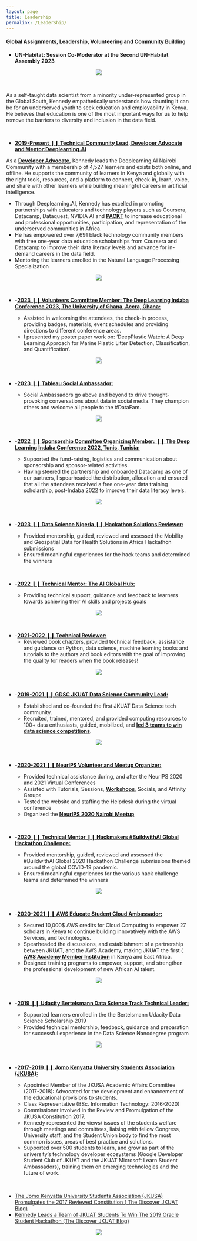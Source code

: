 ```yaml
---
layout: page
title: Leadership
permalink: /Leadership/
---
```

#### Global Assignments, Leadership, Volunteering and Community Building

-   **UN-Habitat: Session Co-Moderator at the Second UN-Habitat Assembly 2023**

<center>
  <figure>
    <img src="https://raw.githubusercontent.com/kennedykwangari/kennedykwangari.github.io/master/images/unhab2.jfif">
      </figure>
</center>

<br/>


As a self-taught data scientist from a minority under-represented group in the Global South, Kennedy empathetically understands how daunting it can be for an underserved youth to seek education and employability in Kenya. He believes that education is one of the most important ways for us to help remove the barriers to diversity and inclusion in the data field.

<br/>


-   [**2019-Present ❙❙ Technical Community Lead, Developer Advocate and Mentor:Deeplearning.AI**](https://www.deeplearning.ai/breaking-into-ai-juggling-work-projects-and-personal-life-with-kennedy-wangari/)

As a [**Developer Advocate**](https://drive.google.com/file/d/1cIZnNTFTC4s_Dt_HGbFYuUAbCoAIqwsQ/view?usp=drive_link), Kennedy leads the Deeplearning.AI Nairobi Community with a membership of 4,527 learners and exists both online, and offline.  He supports the community of learners in Kenya and globally with the right tools, resources, and a platform to connect, check-in, learn, voice, and share with other learners while building meaningful careers in artificial intelligence.

- Through Deeplearning.AI, Kennedy has excelled in promoting partnerships with educators and technology players such as Coursera, Datacamp, Dataquest, NVIDIA AI and [**PACKT**](https://www.linkedin.com/posts/packt-publishing_datascience-data-packtexpertnetwork-activity-6803619378156883968-oaY1/) to increase educational and professional opportunities, participation, and representation of the underserved communities in Africa.
- He has empowered over 7,691 black technology community members with free one-year data education scholarships from Coursera and Datacamp to improve their data literacy levels and advance for in-demand careers in the data field.
- Mentoring the learners enrolled in the Natural Language Processing Specialization



<center>
  
  <figure>
    <img src="https://raw.githubusercontent.com/kennedykwangari/kennedykwangari.github.io/master/images/Deeplearning.AI.jpg">
      </figure>
</center>

<br/>

-  -[**2023 ❙❙ Volunteers Committee Member: The Deep Learning Indaba Conference 2023, The University of Ghana, Accra, Ghana:**](https://drive.google.com/file/d/1K2H_suKAgD2UbmOHBivF7b-gbk5nabyQ/view)

    -   Assisted in welcoming the attendees, the check-in process, providing badges, materials, event schedules and providing directions to different conference areas.
    -   I presented my poster paper work on: ‘DeepPlastic Watch:  A Deep Learning Approach for Marine Plastic Litter Detection, Classification, and Quantification’.

 <center>
  <figure>
    <img src="https://raw.githubusercontent.com/kennedykwangari/kennedykwangari.github.io/master/images/kennedyaccra.jpg">
      </figure>
</center>

  <br/>

-  -[**2023 ❙❙ Tableau Social Ambassador:**](https://drive.google.com/file/d/1K2H_suKAgD2UbmOHBivF7b-gbk5nabyQ/view)

    -   Social Ambassadors go above and beyond to drive thought-provoking conversations about data in social media. They champion others and welcome all people to the #DataFam.

 <center>
  <figure>
    <img src="https://raw.githubusercontent.com/kennedykwangari/kennedykwangari.github.io/master/images/tableau.jfif">
      </figure>
</center>

  <br/>
  

-  -[**2022 ❙❙ Sponsorship Committee Organizing Member: ❙❙ The Deep Learning Indaba Conference 2022, Tunis, Tunisia:**](https://deeplearningindaba.com/2022/indaba/organisers/)

    -   Supported the fund-raising, logistics and communication about sponsorship and sponsor-related activities.
    -   Having steered the partnership and onboarded Datacamp as one of our partners, I spearheaded the distribution, allocation and ensured that all the attendees received a free one-year data training scholarship, post-Indaba 2022 to improve their data literacy levels.

 <center>
  <figure>
    <img src="https://raw.githubusercontent.com/kennedykwangari/kennedykwangari.github.io/master/images/dliaccra.jpg">
      </figure>
</center>

<br/>


-  -[**2023 ❙❙ Data Science Nigeria ❙❙ Hackathon Solutions Reviewer:**](https://drive.google.com/file/d/14CM-g9TzLwccVbohp9ZUV1_EFaryKIi2/view)

    -   Provided mentorship, guided, reviewed and assessed the Mobility and Geospatial Data for Health Solutions in Africa Hackathon submissions
    -   Ensured meaningful experiences for the hack teams and determined the winners


<br/>

-  -[**2022 ❙❙ Technical Mentor: The AI Global Hub:**](https://globalaihub.com/top-50-thought-leaders-to-influence-your-mind)

    -   Providing technical support, guidance and feedback to learners towards achieving their AI skills and projects goals

<center>
  <figure>
    <img src="https://raw.githubusercontent.com/kennedykwangari/kennedykwangari.github.io/master/images/aiglobalhub.jpg">
      </figure>
</center>

<br/>

-  -[**2021-2022 ❙❙ Technical Reviewer:**](https://twitter.com/kennedykwangari/status/1410244425939357707?t=uo_bRe50T1vLr-vLrgvQqw&s=19)
    -   Reviewed book chapters, provided technical feedback, assistance and guidance on Python, data science, machine learning books and tutorials to the authors and book editors with the goal of improving the quality for readers when the book releases!


<center>
  <figure>
    <img src="https://raw.githubusercontent.com/kennedykwangari/kennedykwangari.github.io/master/images/PACKT Book (1).jpg">
      </figure>
</center>

<br/>


-  -[**2019-2021 ❙❙ GDSC JKUAT Data Science Community Lead:**](https://twitter.com/dscjkuat)

    -   Established and co-founded the first JKUAT Data Science tech community.
    -   Recruited, trained, mentored, and provided computing resources to 100+ data enthusiasts, guided, mobilized, and [**led 3 teams to win data science competitions**](https://dailyactive.info/2019/03/27/congrats-4-students-feted-at-oracle-student-hackathon-challenge/).


<center>
  
  <figure>
    <img src="https://raw.githubusercontent.com/kennedykwangari/kennedykwangari.github.io/master/images/dscjkuat.jpg">
      </figure>
</center>

<br/>

-  -[**2020-2021 ❙❙ NeurIPS Volunteer and Meetup Organizer:**](https://www.google.com/maps/d/u/1/viewer?mid=1IYwYCUCsAY0KlH2JsG-gP0WIBGb3afhv&ll=11.088801368616773%2C23.443450434696405&z=5)

    -   Provided technical assistance during, and after the NeurIPS 2020 and  2021 Virtual Conferences
    -   Assisted with Tutorials, Sessions, [**Workshops**](https://www.eventbrite.com/e/pie-ai-nairobi-neurips-2020-meetup-tickets-128815068337), Socials, and Affinity Groups
    -   Tested the website and staffing the Helpdesk during the virtual conference
    -   Organized the [**NeurIPS 2020 Nairobi Meetup**](https://twitter.com/DiscoverJKUAT/status/1329000645479772161)

<br/>

-  -[**2020 ❙❙ Technical Mentor ❙❙ Hackmakers #BuildwithAI Global Hackathon Challenge:**](https://au.badgr.com/public/assertions/AxBtzA8eSka1-dZ12CugXw?action=download)

    -   Provided mentorship, guided, reviewed and assessed the #BuildwithAI Global 2020 Hackathon Challenge submissions themed around the global COVID-19 pandemic.
    -   Ensured meaningful experiences for the various hack challenge teams and determined the winners

<center>
  <figure>
    <img src="https://raw.githubusercontent.com/kennedykwangari/kennedykwangari.github.io/master/images/badge.png">
      </figure>
</center>

<br/>


-  -[**2020-2021 ❙❙ AWS Educate Student Cloud Ambassador:**](https://aws.amazon.com/blogs/publicsector/aws-educate-announces-inaugural-student-ambassador-cohort/)

    -   Secured 10,000$ AWS credits for Cloud Computing to empower 27 scholars in Kenya to continue building innovatively with the AWS Services, and technologies.
    -   Spearheaded the discussions, and establishment of a partnership between JKUAT, and the AWS Academy, making JKUAT the first ( [**AWS Academy Member Institution**](https://awseducate-public.s3.amazonaws.com/student-ambassador/Student+Certificates+5.22/Certificates+Updated-+5.22_01(149).pdf) in Kenya and East Africa.
    -   Designed training programs to empower, support, and strengthen the professional development of new African AI talent.

<center>
  <figure>
    <img src="https://raw.githubusercontent.com/kennedykwangari/kennedykwangari.github.io/master/images/awseducate.jpeg">
      </figure>
</center>

<br/>


-  -[**2019 ❙❙ Udacity Bertelsmann Data Science Track Technical Leader:**](https://docs.google.com/spreadsheets/d/1P88ZSsQ2MXXda-NBoDi5nD5B1xk0QPYs8dhtKUYXYhE/edit#gid=0)

    -   Supported learners enrolled in the the Bertelsmann Udacity Data Science Scholarship 2019
    -   Provided technical mentorship, feedback, guidance and preparation for successful experience in the Data Science Nanodegree program

<center>
  <figure>
    <img src="https://raw.githubusercontent.com/kennedykwangari/kennedykwangari.github.io/master/images/udacitydata.jpg">
      </figure>
</center>

<br/>


-  -[**2017-2019 ❙❙ Jomo Kenyatta University Students Association (JKUSA):**](http://discover.jkuat.ac.ke/jkusa-promulgates-reviewed-consitution/)

    -   Appointed Member of the JKUSA Academic Affairs Committee (2017-2018): Advocated for the development and enhancement of the educational provisions to students.
    -   Class Representative (BSc. Information Technology: 2016-2020)
    -   Commissioner involved in the Review and Promulgation of the JKUSA Constitution 2017.
    -   Kennedy represented the views/ issues of the students welfare through meetings and committees, liaising with fellow Congress, University staff, and the Student Union body to find the most common issues, areas of best practice and solutions.
    -   Supported over 500 students to learn, and grow as part of the university’s technology developer ecosystems (Google Developer Student Club of JKUAT and the  JKUAT Microsoft Learn Student Ambassadors), training them on emerging technologies and the future of work.


<br/>

 -   [The Jomo Kenyatta University Students Association (JKUSA) Promulgates the 2017 Reviewed Constitution ( The Discover JKUAT Blog)](http://discover.jkuat.ac.ke/jkusa-promulgates-reviewed-consitution/)
 -   [Kennedy Leads a Team of JKUAT Students To Win The 2019 Oracle Student Hackathon (The Discover JKUAT Blog)](http://discover.jkuat.ac.ke/jkuat-students-top-at-the-2019-oracle-student-hackathon/)


<center>
  
  <figure>
    <img src="https://raw.githubusercontent.com/kennedykwangari/kennedykwangari.github.io/master/images/JKUAT (5).jpg">
      </figure>
</center>


<br/>





